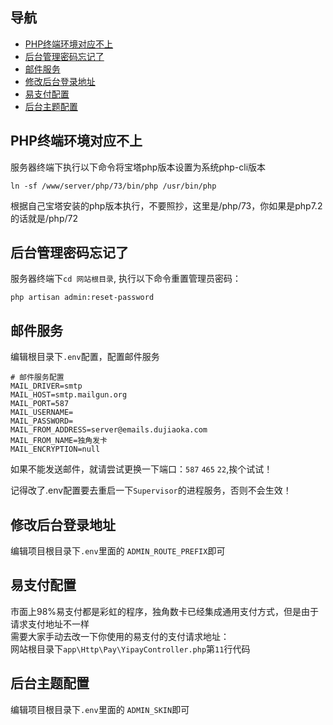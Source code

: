 ## 导航

- [PHP终端环境对应不上](#PHP终端环境对应不上)
- [后台管理密码忘记了](#后台管理密码忘记了)
- [邮件服务](#邮件服务)
- [修改后台登录地址](#修改后台登录地址)
- [易支付配置](#易支付配置)
- [后台主题配置](#后台主题配置)



## PHP终端环境对应不上
服务器终端下执行以下命令将宝塔php版本设置为系统php-cli版本 
```
ln -sf /www/server/php/73/bin/php /usr/bin/php
```
根据自己宝塔安装的php版本执行，不要照抄，这里是/php/73，你如果是php7.2的话就是/php/72

## 后台管理密码忘记了
服务器终端下`cd 网站根目录`, 执行以下命令重置管理员密码：    
```
php artisan admin:reset-password
```

## 邮件服务
编辑根目录下`.env`配置，配置邮件服务     
```
# 邮件服务配置
MAIL_DRIVER=smtp
MAIL_HOST=smtp.mailgun.org
MAIL_PORT=587
MAIL_USERNAME=
MAIL_PASSWORD=
MAIL_FROM_ADDRESS=server@emails.dujiaoka.com
MAIL_FROM_NAME=独角发卡
MAIL_ENCRYPTION=null
```
如果不能发送邮件，就请尝试更换一下端口：`587` `465` `22`,挨个试试！  

记得改了.env配置要去重启一下`Supervisor`的进程服务，否则不会生效！   


## 修改后台登录地址
编辑项目根目录下`.env`里面的 `ADMIN_ROUTE_PREFIX`即可

## 易支付配置
市面上98%易支付都是彩虹的程序，独角数卡已经集成通用支付方式，但是由于请求支付地址不一样   
需要大家手动去改一下你使用的易支付的支付请求地址：   
网站根目录下`app\Http\Pay\YipayController.php`第`11`行代码    


## 后台主题配置
编辑项目根目录下`.env`里面的 `ADMIN_SKIN`即可
